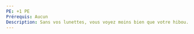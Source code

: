 ```yaml
---
PE: +1 PE
Prérequis: Aucun
Description: Sans vos lunettes, vous voyez moins bien que votre hibou. Si vous perdez vos lunettes, votre Perception tombe à 0.
---
```


